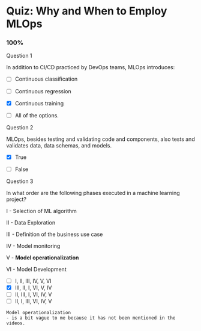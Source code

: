 # Quiz: Why and When to Employ MLOps

### 100%

Question 1

In addition to CI/CD practiced by DevOps teams, MLOps introduces:

- [ ] Continuous classification
- [ ] Continuous regression
- [x] Continuous training
- [ ] All of the options.



Question 2

MLOps, besides testing and validating code and components, also tests and validates data, data schemas, and models.

- [x] True
- [ ] False



Question 3

In what order are the following phases executed in a machine learning project?

I - Selection of ML algorithm

II - Data Exploration

III - Definition of the business use case

IV - Model monitoring

V - **Model operationalization**

VI - Model Development

- [ ] I, II, III, IV, V, VI
- [x] III, II, I, VI, V, IV
- [ ] II, III, I, VI, IV, V 
- [ ] II, I, III, VI, IV, V 

```
Model operationalization
- is a bit vague to me because it has not been mentioned in the videos.
```

